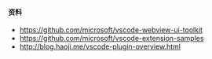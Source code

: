 #### 资料
- https://github.com/microsoft/vscode-webview-ui-toolkit
- https://github.com/microsoft/vscode-extension-samples
- http://blog.haoji.me/vscode-plugin-overview.html